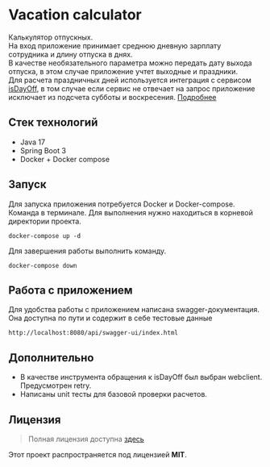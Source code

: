 # Vacation сalculator
Калькулятор отпускных. <br> 
На вход приложение принимает среднюю дневную зарплату сотрудника и длину отпуска в днях. <br>
В качестве необязательного параметра можно передать дату выхода отпуска, в этом случае приложение учтет выходные и праздники. <br>
Для расчета праздничных дней используется интеграция с сервисом [isDayOff](https://www.isdayoff.ru/), 
в том случае если сервис не отвечает на запрос приложение исключает из подсчета субботы и воскресения. 
[Подробнее](#работа-с-приложением)

## Стек технологий
* Java 17
* Spring Boot 3
* Docker + Docker compose


## Запуск
Для запуска приложения потребуется Docker и Docker-compose. <br> 
Команда в терминале. Для выполнения нужно находиться в корневой директории проекта. 
```
docker-compose up -d
```
Для завершения работы выполнить команду.
```
docker-compose down
```

## Работа с приложением
Для удобства работы с приложением написана swagger-документация. <br>
Она доступна по пути и содержит в себе тестовые данные
```
http://localhost:8080/api/swagger-ui/index.html
```

## Дополнительно
* В качестве инструмента обращения к isDayOff был выбран webclient. Предусмотрен retry. 
* Написаны unit тесты для базовой проверки расчетов. 

## Лицензия 
> Полная лицензия доступна [здесь](https://github.com/quicklybly/VacationCalculator/blob/master/LICENSE)

Этот проект распространяется под лицензией **MIT**.

